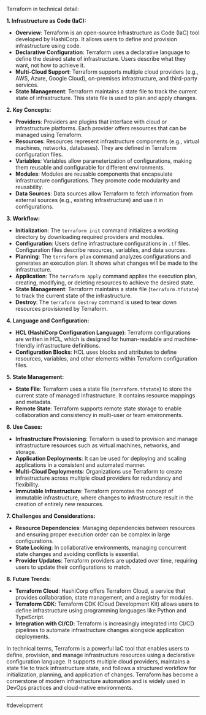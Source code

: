 Terraform in technical detail:

**1. Infrastructure as Code (IaC):**

- **Overview**: Terraform is an open-source Infrastructure as Code (IaC) tool developed by HashiCorp. It allows users to define and provision infrastructure using code.
- **Declarative Configuration**: Terraform uses a declarative language to define the desired state of infrastructure. Users describe what they want, not how to achieve it.
- **Multi-Cloud Support**: Terraform supports multiple cloud providers (e.g., AWS, Azure, Google Cloud), on-premises infrastructure, and third-party services.
- **State Management**: Terraform maintains a state file to track the current state of infrastructure. This state file is used to plan and apply changes.

**2. Key Concepts:**

- **Providers**: Providers are plugins that interface with cloud or infrastructure platforms. Each provider offers resources that can be managed using Terraform.
- **Resources**: Resources represent infrastructure components (e.g., virtual machines, networks, databases). They are defined in Terraform configuration files.
- **Variables**: Variables allow parameterization of configurations, making them reusable and configurable for different environments.
- **Modules**: Modules are reusable components that encapsulate infrastructure configurations. They promote code modularity and reusability.
- **Data Sources**: Data sources allow Terraform to fetch information from external sources (e.g., existing infrastructure) and use it in configurations.

**3. Workflow:**

- **Initialization**: The `terraform init` command initializes a working directory by downloading required providers and modules.
- **Configuration**: Users define infrastructure configurations in `.tf` files. Configuration files describe resources, variables, and data sources.
- **Planning**: The `terraform plan` command analyzes configurations and generates an execution plan. It shows what changes will be made to the infrastructure.
- **Application**: The `terraform apply` command applies the execution plan, creating, modifying, or deleting resources to achieve the desired state.
- **State Management**: Terraform maintains a state file (`terraform.tfstate`) to track the current state of the infrastructure.
- **Destroy**: The `terraform destroy` command is used to tear down resources provisioned by Terraform.

**4. Language and Configuration:**

- **HCL (HashiCorp Configuration Language)**: Terraform configurations are written in HCL, which is designed for human-readable and machine-friendly infrastructure definitions.
- **Configuration Blocks**: HCL uses blocks and attributes to define resources, variables, and other elements within Terraform configuration files.

**5. State Management:**

- **State File**: Terraform uses a state file (`terraform.tfstate`) to store the current state of managed infrastructure. It contains resource mappings and metadata.
- **Remote State**: Terraform supports remote state storage to enable collaboration and consistency in multi-user or team environments.

**6. Use Cases:**

- **Infrastructure Provisioning**: Terraform is used to provision and manage infrastructure resources such as virtual machines, networks, and storage.
- **Application Deployments**: It can be used for deploying and scaling applications in a consistent and automated manner.
- **Multi-Cloud Deployments**: Organizations use Terraform to create infrastructure across multiple cloud providers for redundancy and flexibility.
- **Immutable Infrastructure**: Terraform promotes the concept of immutable infrastructure, where changes to infrastructure result in the creation of entirely new resources.

**7. Challenges and Considerations:**

- **Resource Dependencies**: Managing dependencies between resources and ensuring proper execution order can be complex in large configurations.
- **State Locking**: In collaborative environments, managing concurrent state changes and avoiding conflicts is essential.
- **Provider Updates**: Terraform providers are updated over time, requiring users to update their configurations to match.

**8. Future Trends:**

- **Terraform Cloud**: HashiCorp offers Terraform Cloud, a service that provides collaboration, state management, and a registry for modules.
- **Terraform CDK**: Terraform CDK (Cloud Development Kit) allows users to define infrastructure using programming languages like Python and TypeScript.
- **Integration with CI/CD**: Terraform is increasingly integrated into CI/CD pipelines to automate infrastructure changes alongside application deployments.

In technical terms, Terraform is a powerful IaC tool that enables users to define, provision, and manage infrastructure resources using a declarative configuration language. It supports multiple cloud providers, maintains a state file to track infrastructure state, and follows a structured workflow for initialization, planning, and application of changes. Terraform has become a cornerstone of modern infrastructure automation and is widely used in DevOps practices and cloud-native environments.

---
#development 